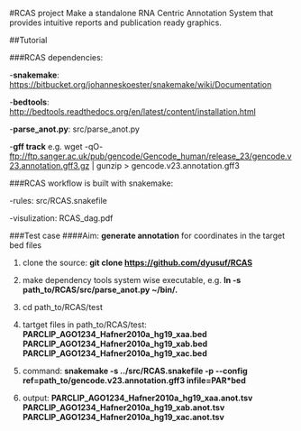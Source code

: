 
#RCAS project
Make a standalone RNA Centric Annotation System that provides intuitive reports and publication ready graphics.

##Tutorial

###RCAS dependencies:

-**snakemake**: https://bitbucket.org/johanneskoester/snakemake/wiki/Documentation

-**bedtools**:
http://bedtools.readthedocs.org/en/latest/content/installation.html

-**parse_anot.py**: src/parse_anot.py

-**gff track** e.g.  wget -qO- ftp://ftp.sanger.ac.uk/pub/gencode/Gencode_human/release_23/gencode.v23.annotation.gff3.gz     | gunzip > gencode.v23.annotation.gff3

###RCAS workflow is built with snakemake:

-rules: src/RCAS.snakefile

-visulization: RCAS_dag.pdf

###Test case
####Aim: **generate annotation** for coordinates in the target bed files

1. clone the source: **git clone https://github.com/dyusuf/RCAS**

2. make dependency tools system wise executable, e.g. **ln -s path_to/RCAS/src/parse_anot.py ~/bin/.**

3. cd path_to/RCAS/test

4. tartget files in path_to/RCAS/test: **PARCLIP_AGO1234_Hafner2010a_hg19_xaa.bed  PARCLIP_AGO1234_Hafner2010a_hg19_xab.bed  PARCLIP_AGO1234_Hafner2010a_hg19_xac.bed** 

5. command: **snakemake -s ../src/RCAS.snakefile -p --config ref=path_to/gencode.v23.annotation.gff3 infile=PAR*bed**

6. output: **PARCLIP_AGO1234_Hafner2010a_hg19_xaa.anot.tsv  PARCLIP_AGO1234_Hafner2010a_hg19_xab.anot.tsv  PARCLIP_AGO1234_Hafner2010a_hg19_xac.anot.tsv**





    
